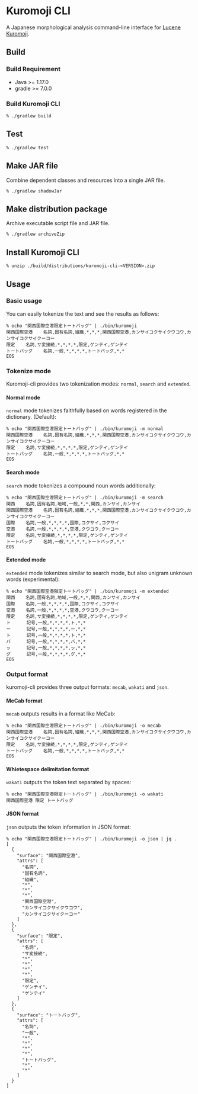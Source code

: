 # Kuromoji CLI

A Japanese morphological analysis command-line interface for [Lucene Kuromoji](https://github.com/apache/lucene-solr/tree/master/lucene/analysis/kuromoji).


## Build

### Build Requirement

- Java >= 1.17.0
- gradle >= 7.0.0

### Build Kuromoji CLI

```shell
% ./gradlew build
```


## Test

```shell
% ./gradlew test
```


## Make JAR file

Combine dependent classes and resources into a single JAR file.

```shell
% ./gradlew shadowJar
```


## Make distribution package

Archive executable script file and JAR file.

```shell
% ./gradlew archiveZip
```


## Install Kuromoji CLI

```shell
% unzip ./build/distributions/kuromoji-cli-<VERSION>.zip
```


## Usage

### Basic usage

You can easily tokenize the text and see the results as follows:

```shell
% echo "関西国際空港限定トートバッグ" | ./bin/kuromoji
関西国際空港    名詞,固有名詞,組織,*,*,*,関西国際空港,カンサイコクサイクウコウ,カンサイコクサイクーコー
限定    名詞,サ変接続,*,*,*,*,限定,ゲンテイ,ゲンテイ
トートバッグ    名詞,一般,*,*,*,*,トートバッグ,*,*
EOS
```

### Tokenize mode

Kuromoji-cli provides two tokenization modes: `normal`, `search` and `extended`.

#### Normal mode

`normal` mode tokenizes faithfully based on words registered in the dictionary. (Default):

```shell
% echo "関西国際空港限定トートバッグ" | ./bin/kuromoji -m normal
関西国際空港    名詞,固有名詞,組織,*,*,*,関西国際空港,カンサイコクサイクウコウ,カンサイコクサイクーコー
限定    名詞,サ変接続,*,*,*,*,限定,ゲンテイ,ゲンテイ
トートバッグ    名詞,一般,*,*,*,*,トートバッグ,*,*
EOS
```

#### Search mode

`search` mode tokenizes a compound noun words additionally:

```shell
% echo "関西国際空港限定トートバッグ" | ./bin/kuromoji -m search
関西    名詞,固有名詞,地域,一般,*,*,関西,カンサイ,カンサイ
関西国際空港    名詞,固有名詞,組織,*,*,*,関西国際空港,カンサイコクサイクウコウ,カンサイコクサイクーコー
国際    名詞,一般,*,*,*,*,国際,コクサイ,コクサイ
空港    名詞,一般,*,*,*,*,空港,クウコウ,クーコー
限定    名詞,サ変接続,*,*,*,*,限定,ゲンテイ,ゲンテイ
トートバッグ    名詞,一般,*,*,*,*,トートバッグ,*,*
EOS
```

#### Extended mode

`extended` mode tokenizes similar to search mode, but also unigram unknown words (experimental):

```shell
% echo "関西国際空港限定トートバッグ" | ./bin/kuromoji -m extended
関西    名詞,固有名詞,地域,一般,*,*,関西,カンサイ,カンサイ
国際    名詞,一般,*,*,*,*,国際,コクサイ,コクサイ
空港    名詞,一般,*,*,*,*,空港,クウコウ,クーコー
限定    名詞,サ変接続,*,*,*,*,限定,ゲンテイ,ゲンテイ
ト      記号,一般,*,*,*,*,ト,*,*
ー      記号,一般,*,*,*,*,ー,*,*
ト      記号,一般,*,*,*,*,ト,*,*
バ      記号,一般,*,*,*,*,バ,*,*
ッ      記号,一般,*,*,*,*,ッ,*,*
グ      記号,一般,*,*,*,*,グ,*,*
EOS
```

### Output format

kuromoji-cli provides three output formats: `mecab`, `wakati` and `json`.

#### MeCab format

`mecab` outputs results in a format like MeCab:

```shell
% echo "関西国際空港限定トートバッグ" | ./bin/kuromoji -o mecab
関西国際空港    名詞,固有名詞,組織,*,*,*,関西国際空港,カンサイコクサイクウコウ,カンサイコクサイクーコー
限定    名詞,サ変接続,*,*,*,*,限定,ゲンテイ,ゲンテイ
トートバッグ    名詞,一般,*,*,*,*,トートバッグ,*,*
EOS
```

#### Whietespace delimitation format

`wakati` outputs the token text separated by spaces:

```shell
% echo "関西国際空港限定トートバッグ" | ./bin/kuromoji -o wakati
関西国際空港 限定 トートバッグ
```

#### JSON format
`json` outputs the token information in JSON format:

```shell
% echo "関西国際空港限定トートバッグ" | ./bin/kuromoji -o json | jq .
[
  {
    "surface": "関西国際空港",
    "attrs": [
      "名詞",
      "固有名詞",
      "組織",
      "*",
      "*",
      "*",
      "関西国際空港",
      "カンサイコクサイクウコウ",
      "カンサイコクサイクーコー"
    ]
  },
  {
    "surface": "限定",
    "attrs": [
      "名詞",
      "サ変接続",
      "*",
      "*",
      "*",
      "*",
      "限定",
      "ゲンテイ",
      "ゲンテイ"
    ]
  },
  {
    "surface": "トートバッグ",
    "attrs": [
      "名詞",
      "一般",
      "*",
      "*",
      "*",
      "*",
      "トートバッグ",
      "*",
      "*"
    ]
  }
]
```
